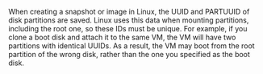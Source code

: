 When creating a snapshot or image in Linux, the UUID and PARTUUID of disk partitions are saved. Linux uses this data when mounting partitions, including the root one, so these IDs must be unique. For example, if you clone a boot disk and attach it to the same VM, the VM will have two partitions with identical UUIDs. As a result, the VM may boot from the root partition of the wrong disk, rather than the one you specified as the boot disk.
